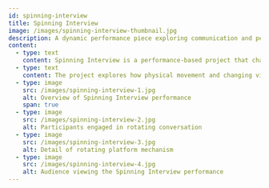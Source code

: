```yaml
---
id: spinning-interview
title: Spinning Interview
image: /images/spinning-interview-thumbnail.jpg
description: A dynamic performance piece exploring communication and perspective.
content:
  - type: text
    content: Spinning Interview is a performance-based project that challenges traditional notions of communication and perspective. In this work, participants engage in a conversation while seated on a slowly rotating platform, creating a constantly shifting physical and psychological dynamic.
  - type: text
    content: The project explores how physical movement and changing viewpoints affect our ability to communicate and understand one another. By introducing an element of disorientation, Spinning Interview encourages participants and viewers to reconsider their assumptions about interpersonal interactions and the role of context in shaping our perceptions.
  - type: image
    src: /images/spinning-interview-1.jpg
    alt: Overview of Spinning Interview performance
    span: true
  - type: image
    src: /images/spinning-interview-2.jpg
    alt: Participants engaged in rotating conversation
  - type: image
    src: /images/spinning-interview-3.jpg
    alt: Detail of rotating platform mechanism
  - type: image
    src: /images/spinning-interview-4.jpg
    alt: Audience viewing the Spinning Interview performance
---
```

